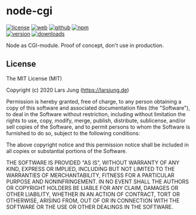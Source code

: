 # node-cgi

[![license][license-img]][github] [![web][web-img]][web] [![github][github-img]][github] [![npm][npm-img]][npm]  
[![version][npm-v-img]][npm] [![downloads][npm-dm-img]][npm]

Node as CGI-module. Proof of concept, don't use in production.


## License
The MIT License (MIT)

Copyright (c) 2020 Lars Jung (https://larsjung.de)

Permission is hereby granted, free of charge, to any person obtaining a copy
of this software and associated documentation files (the "Software"), to deal
in the Software without restriction, including without limitation the rights
to use, copy, modify, merge, publish, distribute, sublicense, and/or sell
copies of the Software, and to permit persons to whom the Software is
furnished to do so, subject to the following conditions:

The above copyright notice and this permission notice shall be included in
all copies or substantial portions of the Software.

THE SOFTWARE IS PROVIDED "AS IS", WITHOUT WARRANTY OF ANY KIND, EXPRESS OR
IMPLIED, INCLUDING BUT NOT LIMITED TO THE WARRANTIES OF MERCHANTABILITY,
FITNESS FOR A PARTICULAR PURPOSE AND NONINFRINGEMENT. IN NO EVENT SHALL THE
AUTHORS OR COPYRIGHT HOLDERS BE LIABLE FOR ANY CLAIM, DAMAGES OR OTHER
LIABILITY, WHETHER IN AN ACTION OF CONTRACT, TORT OR OTHERWISE, ARISING FROM,
OUT OF OR IN CONNECTION WITH THE SOFTWARE OR THE USE OR OTHER DEALINGS IN
THE SOFTWARE.


[web]: https://larsjung.de/node-cgi/
[github]: https://github.com/lrsjng/node-cgi
[npm]: https://www.npmjs.org/package/node-cgi

[license-img]: https://img.shields.io/badge/license-MIT-a0a060.svg?style=flat-square
[web-img]: https://img.shields.io/badge/web-larsjung.de/node--cgi-a0a060.svg?style=flat-square
[github-img]: https://img.shields.io/badge/github-lrsjng/node--cgi-a0a060.svg?style=flat-square
[npm-img]: https://img.shields.io/badge/npm-node--cgi-a0a060.svg?style=flat-square

[npm-v-img]: https://img.shields.io/npm/v/node-cgi.svg?style=flat-square
[npm-dm-img]: https://img.shields.io/npm/dm/node-cgi.svg?style=flat-square
